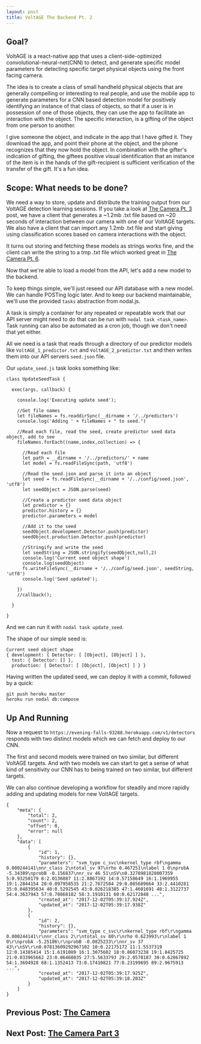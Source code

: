 ```yaml
---
layout: post
title: VoltAGE The Backend Pt. 2
---
```


## Goal?
VoltAGE is a react-native app that uses a client-side-optimized convolutional-neural-net(CNN) to detect, and generate specific model parameters for detecting specific target physical objects using the front facing camera.

The idea is to create a class of small handheld physical objects that are generally compelling or interesting to real people, and use the mobile app to generate parameters for a CNN based detection model for positively identifying an instance of that class of objects, so that if a user is in possession of one of those objects, they can use the app to facilitate an interaction with the object. The specific interaction, is a gifting of the object from one person to another.

I give someone the object, and indicate in the app that I have gifted it. They download the app, and point their phone at the object, and the phone recognizes that they now hold the object. In combination with the gifter's indication of gifting, the  giftees positive visual identification that an instance of the item is in the hands of the gift-recipient is sufficient verification of the transfer of the gift. It's a fun idea.

## Scope: What needs to be done?

We need a way to store, update and distribute the training output from our VoltAGE detection learning sessions. If you take a look at [The Camera Pt. 3](https://nsipplswezey.github.io/2017/11/15/VoltAGE-The-Camera-Part-3.html) post, we have a client that generates a ~1.2mb .txt file based on ~20 seconds of interaction between our camera with one of our VoltAGE targets. We also have a client that can import any 1.2mb .txt file and start giving using classification scores based on camera interactions with the object.

It turns out storing and fetching these models as strings works fine, and the client can write the string to a tmp .txt file which worked great in [The Camera Pt. 6](https://nsipplswezey.github.io/2017/11/15/VoltAGE-The-Camera-Part-6.html).

Now that we're able to load a model from the API, let's add a new model to the backend.

To keep things simple, we'll just reseed our API database with a new model. We can handle POSTing logic later. And to keep our backend maintainable, we'll use the provided `tasks` abstraction from nodal.js.

A task is simply a container for any repeated or repeatable work that our API server might need to do that can be run with `nodal task <task_name>`. Task running can also be automated as a cron job, though we don't need that yet either.

All we need is a task that reads through a directory of our predictor models like `VoltAGE_1_predictor.txt` and `VoltAGE_2_predictor.txt` and then writes them into our API servers `seed.json` file.

Our `update_seed.js` task looks something like:

```
class UpdateSeedTask {

  exec(args, callback) {

    console.log('Executing update seed');

    //Get file names
    let fileNames = fs.readdirSync(__dirname + '/../predictors')
    console.log('Adding ' + fileNames + " to seed.")

    //Read each file, read the seed, create predictor seed data object, add to see
    fileNames.forEach((name,index,collection) => {

      //Read each file
      let path = __dirname + '/../predictors/' + name 
      let model = fs.readFileSync(path, 'utf8')

      //Read the seed.json and parse it into an object 
      let seed = fs.readFileSync(__dirname + '/../config/seed.json', 'utf8')
      let seedObject = JSON.parse(seed)

      //Create a predictor seed data object
      let predictor = {}
      predictor.history = {} 
      predictor.parameters = model 
      
      //Add it to the seed
      seedObject.development.Detector.push(predictor)
      seedObject.production.Detector.push(predictor)

      //Stringify and write the seed                                                                                                                             
      let seedString = JSON.stringify(seedObject,null,2)
      console.log('Current seed object shape')
      console.log(seedObject)
      fs.writeFileSync(__dirname + '/../config/seed.json', seedString, 'utf8') 
      console.log('Seed updated');
        
    })
    //callback();

  }

}
```

And we can run it with `nodal task update_seed`.

The shape of our simple seed is:

```
Current seed object shape
{ development: { Detector: [ [Object], [Object] ] },
  test: { Detector: [] },
  production: { Detector: [ [Object], [Object] ] } }
```

Having written the updated seed, we can deploy it with a commit, followed by a quick:

```
git push heroku master
heroku run nodal db:compose
```

## Up And Running

Now a request to `https://evening-falls-93288.herokuapp.com/v1/detectors` responds with two distinct models which we can fetch and deploy to our CNN.

The first and second models were trained on two similar, but different VoltAGE targets. And with two models we can start to get a sense of what kind of sensitivity our CNN has to being trained on two similar, but different targets.

We can also continue developing a workflow for steadily and more rapidly adding and updating models for new VoltAGE targets.

```
{
    "meta": {
        "total": 2,
        "count": 2,
        "offset": 0,
        "error": null
    },
    "data": [
        {
            "id": 1,
            "history": {},
            "parameters": "svm_type c_svc\nkernel_type rbf\ngamma 0.000244141\nnr_class 2\ntotal_sv 97\nrho 0.467251\nlabel 1 0\nprobA -5.34389\nprobB -0.156837\nnr_sv 46 51\nSV\n0.3278981828007359 5:0.93250179 8:2.0136087 11:2.8867192 14:0.57158649 16:1.1969955 19:1.2844154 20:0.097958535 21:2.7672584 29:0.085689664 33:2.4410281 35:0.048395634 40:0.5292545 43:0.026218385 47:1.4601691 48:1.3122737 54:4.3637943 57:0.70868182 58:3.1910131 60:0.62172848 ...",
            "created_at": "2017-12-02T05:39:17.924Z",
            "updated_at": "2017-12-02T05:39:17.938Z"
        },
        {
            "id": 2,
            "history": {},
            "parameters": "svm_type c_svc\r\nkernel_type rbf\r\ngamma 0.000244141\r\nnr_class 2\r\ntotal_sv 80\r\nrho 0.623993\r\nlabel 1 0\r\nprobA -5.25186\r\nprobB -0.0825233\r\nnr_sv 37 43\r\nSV\r\n0.07813609292967102 10:0.22175172 11:1.5537319 12:0.14385414 15:1.6191089 16:1.3075602 18:0.86073238 19:1.8425725 21:0.033965662 23:0.86468035 27:5.5633793 29:2.0578187 30:0.62867892 54:1.3694928 68:1.1352413 73:0.17410821 77:0.23199695 89:2.9675913 ...",
            "created_at": "2017-12-02T05:39:17.925Z",
            "updated_at": "2017-12-02T05:39:18.203Z"
        }
    ]
}
```

## Previous Post: [The Camera](https://nsipplswezey.github.io/2017/11/13/VoltAGE-The-Camera.html) 
## Next Post: [The Camera Part 3](https://nsipplswezey.github.io/2017/11/14/VoltAGE-The-Camera-Part-3.html)
